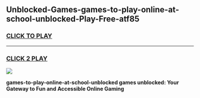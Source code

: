 
## Unblocked-Games-games-to-play-online-at-school-unblocked-Play-Free-atf85
<h3>
<a href="https://premium76.site?title=games-to-play-online-at-school-unblocked&ref=22A">CLICK TO PLAY</a></h3>
<hr>

<h3>
<a href="https://premium76.site?title=games-to-play-online-at-school-unblocked&ref=22A">CLICK 2 PLAY</a>
  
</h3>

<a href="https://premium76.site?title=games-to-play-online-at-school-unblocked&ref=22A"><img src="https://clearcache.store/games.png"></a>


**games-to-play-online-at-school-unblocked games unblocked: Your Gateway to Fun and Accessible Online Gaming**
